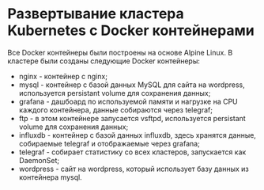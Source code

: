 # Развертывание кластера Kubernetes с Docker контейнерами
Все Docker контейнеры были построены на основе Alpine Linux.
В кластере были созданы следующие Docker контейнеры: 
* nginx - контейнер с nginx;
* mysql - контейнер с базой данных MySQL для сайта на wordpress, используется persistant volume для сохранения данных;
* grafana - дашбоард по используемой памяти и нагрузке на CPU каждого контейнера, данные собираются через telegraf;
* ftp - в этом контейнере запусается vsftpd, используется persistant volume для сохранения данных;
* influxdb - контейнер с базой данных influxdb, здесь хранятся данные, собираемые telegraf и отображаемые через grafana;
* telegraf - собирает статистику со всех кластеров, запускается как DaemonSet;
* wordpress - сайт на wordpress, который использует базу данных из контейнера mysql.
